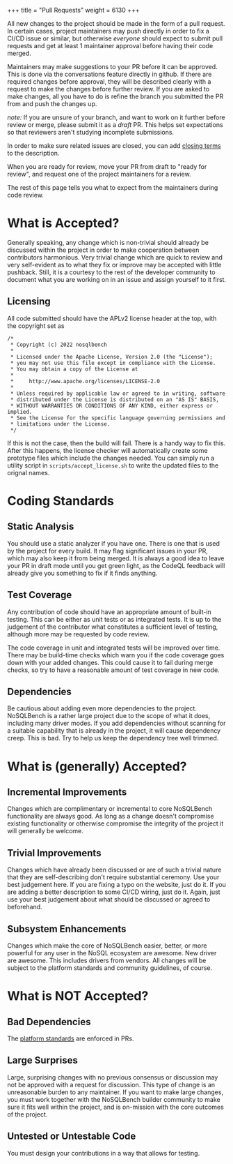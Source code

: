 +++
title = "Pull Requests"
weight = 6130
+++

All new changes to the project should be made in the form of a pull request. In certain cases,
project maintainers may push directly in order to fix a CI/CD issue or similar, but otherwise
_everyone_ should expect to submit pull requests and get at least 1 maintainer approval before
having their code merged.

Maintainers may make suggestions to your PR before it can be approved. This is done via the
conversations feature directly in github. If there are required changes before approval, they
will be described clearly with a request to make the changes before further review. If you are
asked to make changes, all you have to do is refine the branch you submitted the PR from and
push the changes up.

*note:* If you are unsure of your branch, and want to work on it further before review or merge,
please submit it as a *draft* PR. This helps set expectations so that reviewers aren't studying
incomplete submissions.

In order to make sure related issues are closed, you can add
[closing terms](https://docs.github.com/en/issues/tracking-your-work-with-issues/linking-a-pull-request-to-an-issue)
to the description.

When you are ready for review, move your PR from draft to "ready for review", and request one of
the project maintainers for a review.

The rest of this page tells you what to expect from the maintainers during code review.

# What is Accepted?

Generally speaking, any change which is non-trivial should already be discussed within the
project in order to make cooperation between contributors harmonious. Very trivial change which
are quick to review and very self-evident as to what they fix or improve may be accepted with
little pushback. Still, it is a courtesy to the rest of the developer community to document what
you are working on in an issue and assign yourself to it first.

## Licensing

All code submitted should have the APLv2 license header at the top, with the copyright set as

```
/*
 * Copyright (c) 2022 nosqlbench
 *
 * Licensed under the Apache License, Version 2.0 (the "License");
 * you may not use this file except in compliance with the License.
 * You may obtain a copy of the License at
 *
 *     http://www.apache.org/licenses/LICENSE-2.0
 *
 * Unless required by applicable law or agreed to in writing, software
 * distributed under the License is distributed on an "AS IS" BASIS,
 * WITHOUT WARRANTIES OR CONDITIONS OF ANY KIND, either express or implied.
 * See the License for the specific language governing permissions and
 * limitations under the License.
 */
```

If this is not the case, then the build will fail. There is a handy way to fix this.
After this happens, the license checker will automatically create some prototype files
which include the changes needed. You can simply run a utility script in
`scripts/accept_license.sh` to write the updated files to the orignal names.

# Coding Standards

## Static Analysis

You should use a static analyzer if you have one. There is one that is used by the project for 
every build. It may flag significant issues in your PR, which may also keep it from being merged.
It is always a good idea to leave your PR in draft mode until you get green light, as the CodeQL 
feedback will already give you something to fix if it finds anything.

## Test Coverage

Any contribution of code should have an appropriate amount of built-in testing. This can be
either as unit tests or as integrated tests. It is up to the judgement of the contributor what
constitutes a sufficient level of testing, although more may be requested by code review.

The code coverage in unit and integrated tests will be improved over time. There may be
build-time checks which warn you if the code coverage goes down with your added changes. This
could cause it to fail during merge checks, so try to have a reasonable amount of test coverage
in new code.

## Dependencies

Be cautious about adding even more dependencies to the project. NoSQLBench is a rather large 
project due to the scope of what it does, including many driver modes. If you add dependencies 
without scanning for a suitable capability that is already in the project, it will cause 
dependency creep. This is bad. Try to help us keep the dependency tree well trimmed.

# What is (generally) Accepted?

## Incremental Improvements

Changes which are complimentary or incremental to core NoSQLBench functionality are always good.
As long as a change doesn't compromise existing functionality or otherwise compromise the 
integrity of the project it will generally be welcome.

## Trivial Improvements

Changes which have already been discussed or are of such a trivial nature that they are 
self-describing don't require substantial ceremony. Use your best judgement here. If you are 
fixing a typo on the website, just do it. If you are adding a better description to some CI/CD 
wiring, just do it. Again, just use your best judgement about what should be discussed or agreed 
to beforehand.

## Subsystem Enhancements

Changes which make the core of NoSQLBench easier, better, or more powerful for any user in the 
NoSQL ecosystem are awesome. New driver are awesome. This includes drivers from vendors. All 
changes will be subject to the platform standards and community guidelines, of course.

# What is NOT Accepted?

## Bad Dependencies

The [platform standards](../platform-standards) are enforced in PRs.

## Large Surprises

Large, surprising changes with no previous consensus or discussion may not be approved with 
a request for discussion. This type of change is an unreasonable burden to any maintainer. If 
you want to make large changes, you must work together with the NoSQLBench builder community to 
make sure it fits well within the project, and is on-mission with the core outcomes of the project.

## Untested or Untestable Code

You must design your contributions in a way that allows for testing.
